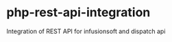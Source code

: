 php-rest-api-integration
========================

Integration of REST API for infusionsoft and dispatch api
